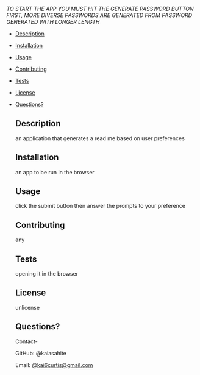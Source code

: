 *TO START THE APP YOU MUST HIT THE GENERATE PASSWORD BUTTON FIRST, MORE DIVERSE PASSWORDS ARE GENERATED FROM PASSWORD GENERATED WITH LONGER LENGTH*

- [Description](#description)
- [Installation](#installation)
- [Usage](#usage)
- [Contributing](#contributing)
- [Tests](#tests)
- [License](#license)
- [Questions?](#questions-)

  ## Description

  an application that generates a read me based on user preferences

  ## Installation

  an app to be run in the browser

  ## Usage

  click the submit button then answer the prompts to your preference

  ## Contributing

  any

  ## Tests

  opening it in the browser

  ## License

  unlicense

  ## Questions?

  Contact-

  GitHub: @kaiasahite

  Email: @kai6curtis@gmail.com
